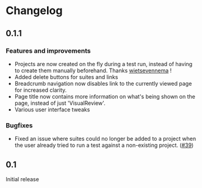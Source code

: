 # Changelog

## 0.1.1

### Features and improvements
* Projects are now created on the fly during a test run, instead of having to create them manually beforehand. Thanks [wietsevennema](https://github.com/wietsevenema) !
* Added delete buttons for suites and links
* Breadcrumb navigation now disables link to the currently viewed page for increased clarity.
* Page title now contains more information on what's being shown on the page, instead of just 'VisualReview'.
* Various user interface tweaks

### Bugfixes
* Fixed an issue where suites could no longer be added to a project when the user already tried to run a test against a non-existing project. ([#39](https://github.com/xebia/VisualReview/issues/39))


## 0.1
Initial release


